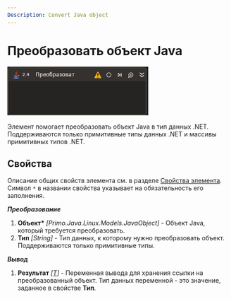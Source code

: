 ```yaml
---
Description: Convert Java object
---
```


# Преобразовать объект Java

![](../../../../.gitbook/assets1/linux-items-extra/convert-java-object-base.png)

Элемент помогает преобразовать объект Java в тип данных .NET. Поддерживаются только примитивные типы данных .NET и массивы примитивных типов .NET.

## Свойства
Описание общих свойств элемента см. в разделе [Свойства элемента](https://docs.primo-rpa.ru/primo-rpa/primo-studio/process/elements#svoistva-elementa).\
Символ `*` в названии свойства указывает на обязательность его заполнения.

***Преобразование***
1. **Объект\*** *[Primo.Java.Linux.Models.JavaObject]* - Объект Java, который требуется преобразовать.
1. **Тип** *[String]* - Тип данных, к которому нужно преобразовать объект. Поддерживаются только примитивные типы.

***Вывод***
1. **Результат** *[[T](https://metanit.com/sharp/tutorial/3.12.php)]* - Переменная вывода для хранения ссылки на преобразованный объект. Тип данных переменной - это значение, заданное в свойстве **Тип**.
